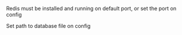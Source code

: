 Redis must be installed and running on default port, or set the port on config

Set path to database file on config
